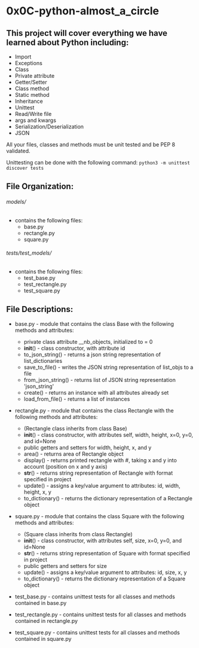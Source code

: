 # 0x0C-python-almost_a_circle

## This project will cover everything we have learned about Python including:

- Import
- Exceptions
- Class
- Private attribute
- Getter/Setter
- Class method
- Static method
- Inheritance
- Unittest
- Read/Write file
- args and kwargs
- Serialization/Deserialization
- JSON

All your files, classes and methods must be unit tested and be PEP 8 validated.

Unittesting can be done with the following command:
`python3 -m unittest discover tests`

## File Organization:

###### models/
* contains the following files:
    - base.py
    - rectangle.py
    - square.py

###### tests/test_models/
* contains the following files:
    - test_base.py
    - test_rectangle.py
    - test_square.py


## File Descriptions:
* base.py - module that contains the class Base with the following methods and attributes:
    - private class attribute __nb_objects, initialized to = 0
    - __init__() - class constructor, with attribute id
    - to_json_string() - returns a json string representation of list_dictionaries
    - save_to_file() - writes the JSON string representation of list_objs to a file
    - from_json_string() - returns list of JSON string representation 'json_string'
    - create() - returns an instance with all attributes already set
    - load_from_file() - returns a list of instances

* rectangle.py - module that contains the class Rectangle with the following methods and attributes:
    - (Rectangle class inherits from class Base)
    - __init__() - class constructor, with attributes self, width, height, x=0, y=0, and id=None
    - public getters and setters for width, height, x, and y
    - area() - returns area of Rectangle object
    - display() - returns printed rectangle with #, taking x and y into account (position on x and y axis)
    - __str__() - returns string representation of Rectangle with format specified in project
    - update() - assigns a key/value argument to attributes: id, width, height, x, y
    - to_dictionary() - returns the dictionary representation of a Rectangle object

* square.py - module that contains the class Square with the following methods and attributes:
    - (Square class inherits from class Rectangle)
    - __init__() - class constructor, with attributes self, size, x=0, y=0, and id=None
    - __str__() - returns string representation of Square with format specified in project
    - public getters and setters for size
    - update() - assigns a key/value argument to attributes: id, size, x, y
    - to_dictionary() - returns the dictionary representation of a Square object

* test_base.py - contains unittest tests for all classes and methods contained in base.py
* test_rectangle.py - contains unittest tests for all classes and methods contained in rectangle.py
* test_square.py - contains unittest tests for all classes and methods contained in square.py

